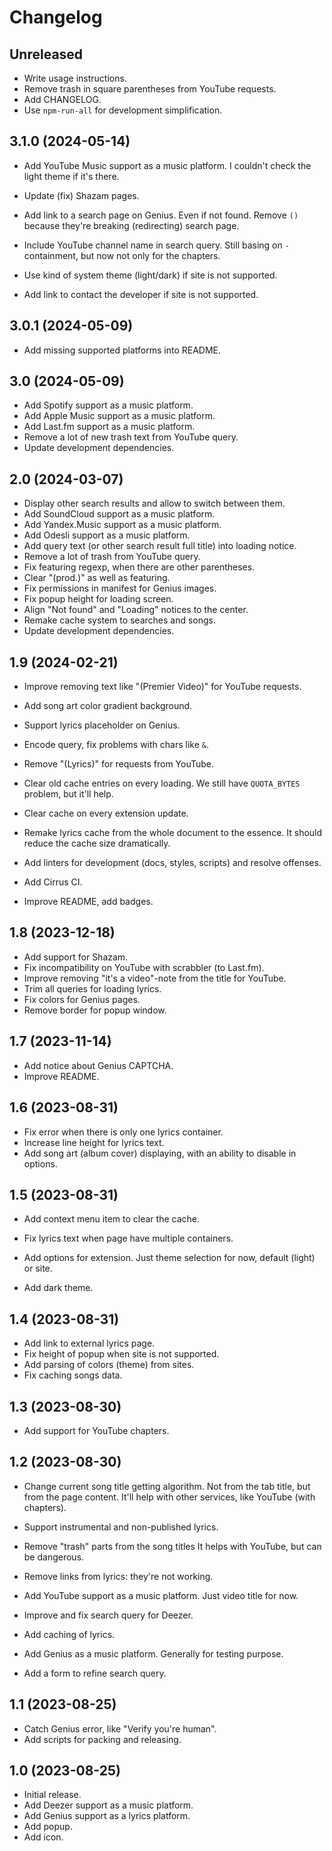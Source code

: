 # Changelog

## Unreleased

*   Write usage instructions.
*   Remove trash in square parentheses from YouTube requests.
*   Add CHANGELOG.
*   Use `npm-run-all` for development simplification.

## 3.1.0 (2024-05-14)

*   Add YouTube Music support as a music platform.
    I couldn't check the light theme if it's there.

*   Update (fix) Shazam pages.

*   Add link to a search page on Genius.
    Even if not found.
    Remove `()` because they're breaking (redirecting) search page.

*   Include YouTube channel name in search query.
    Still basing on `-` containment, but now not only for the chapters.

*   Use kind of system theme (light/dark) if site is not supported.

*   Add link to contact the developer if site is not supported.

## 3.0.1 (2024-05-09)

*   Add missing supported platforms into README.

## 3.0 (2024-05-09)

*   Add Spotify support as a music platform.
*   Add Apple Music support as a music platform.
*   Add Last.fm support as a music platform.
*   Remove a lot of new trash text from YouTube query.
*   Update development dependencies.

## 2.0 (2024-03-07)

*   Display other search results and allow to switch between them.
*   Add SoundCloud support as a music platform.
*   Add Yandex.Music support as a music platform.
*   Add Odesli support as a music platform.
*   Add query text (or other search result full title) into loading notice.
*   Remove a lot of trash from YouTube query.
*   Fix featuring regexp, when there are other parentheses.
*   Clear "(prod.)" as well as featuring.
*   Fix permissions in manifest for Genius images.
*   Fix popup height for loading screen.
*   Align "Not found" and "Loading" notices to the center.
*   Remake cache system to searches and songs.
*   Update development dependencies.

## 1.9 (2024-02-21)

*   Improve removing text like "(Premier Video)" for YouTube requests.

*   Add song art color gradient background.

*   Support lyrics placeholder on Genius.

*   Encode query, fix problems with chars like `&`.

*   Remove "(Lyrics)" for requests from YouTube.

*   Clear old cache entries on every loading.
    We still have `QUOTA_BYTES` problem, but it'll help.

*   Clear cache on every extension update.

*   Remake lyrics cache from the whole document to the essence.
    It should reduce the cache size dramatically.

*   Add linters for development (docs, styles, scripts) and resolve offenses.

*   Add Cirrus CI.

*   Improve README, add badges.

## 1.8 (2023-12-18)

*   Add support for Shazam.
*   Fix incompatibility on YouTube with scrabbler (to Last.fm).
*   Improve removing "it's a video"-note from the title for YouTube.
*   Trim all queries for loading lyrics.
*   Fix colors for Genius pages.
*   Remove border for popup window.

## 1.7 (2023-11-14)

*   Add notice about Genius CAPTCHA.
*   Improve README.

## 1.6 (2023-08-31)

*   Fix error when there is only one lyrics container.
*   Increase line height for lyrics text.
*   Add song art (album cover) displaying, with an ability to disable in options.

## 1.5 (2023-08-31)

*   Add context menu item to clear the cache.

*   Fix lyrics text when page have multiple containers.

*   Add options for extension.
    Just theme selection for now, default (light) or site.

*   Add dark theme.

## 1.4 (2023-08-31)

*   Add link to external lyrics page.
*   Fix height of popup when site is not supported.
*   Add parsing of colors (theme) from sites.
*   Fix caching songs data.

## 1.3 (2023-08-30)

*   Add support for YouTube chapters.

## 1.2 (2023-08-30)

*   Change current song title getting algorithm.
    Not from the tab title, but from the page content.
    It'll help with other services, like YouTube (with chapters).

*   Support instrumental and non-published lyrics.

*   Remove "trash" parts from the song titles
    It helps with YouTube, but can be dangerous.

*   Remove links from lyrics: they're not working.

*   Add YouTube support as a music platform.
    Just video title for now.

*   Improve and fix search query for Deezer.

*   Add caching of lyrics.

*   Add Genius as a music platform.
    Generally for testing purpose.

*   Add a form to refine search query.

## 1.1 (2023-08-25)

*   Catch Genius error, like "Verify you're human".
*   Add scripts for packing and releasing.

## 1.0 (2023-08-25)

*   Initial release.
*   Add Deezer support as a music platform.
*   Add Genius support as a lyrics platform.
*   Add popup.
*   Add icon.

